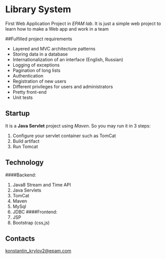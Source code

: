# Library System

First Web Application Project in *EPAM lab*.
It is just a simple web project to learn how to make a Web app and work in a team

##Fulfilled project requirements
- Layered and MVC architecture patterns
- Storing data in a database
- Internationalization of an interface (English, Russian)
- Logging of exceptions
- Pagination of long lists
- Authentication 
- Registration of new users 
- Different privileges for users and administrators 
- Pretty front-end  
- Unit tests

## Startup
It is a **Java Servlet** project using *Maven*. So you may run it in 3 steps:

1. Configure your servlet container such as TomCat
2. Build artifact
3. Run Tomcat

## Technology
####Backend:
1. Java8 Stream and Time API
2. Java Servlets
3. TomCat
4. Maven
5. MySql
6. JDBC
####Frontend:
1. JSP
2. Bootstrap (css,js)

## Contacts
konstantin_krylov2@epam.com
